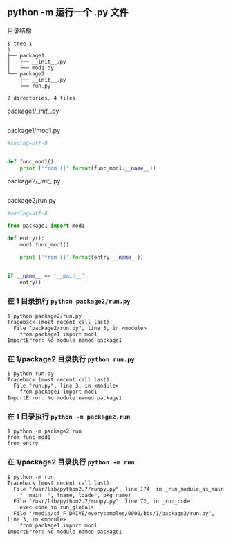 ﻿
## python -m 运行一个 .py 文件

目录结构

```
$ tree 1
1
├── package1
│   ├── __init__.py
│   └── mod1.py
└── package2
    ├── __init__.py
    └── run.py

2 directories, 4 files

```

package1/\__init\__.py
```
```
package1/mod1.py
```python
#coding=utf-8


def func_mod1():
    print ('from {}'.format(func_mod1.__name__))
```

package2/\__init\__.py
```
```

package2/run.py
```python
#coding=utf-8

from package1 import mod1

def entry():
    mod1.func_mod1()

    print ('from {}'.format(entry.__name__))


if __name__ == '__main__':
    entry()
```



### 在 1 目录执行 `python package2/run.py`

```
$ python package2/run.py 
Traceback (most recent call last):
  File "package2/run.py", line 3, in <module>
    from package1 import mod1
ImportError: No module named package1
```

### 在 1/package2 目录执行 `python run.py`

```
$ python run.py 
Traceback (most recent call last):
  File "run.py", line 3, in <module>
    from package1 import mod1
ImportError: No module named package1
```

### 在 1 目录执行 `python -m package2.run`
```
$ python -m package2.run
from func_mod1
from entry
```


### 在 1/package2 目录执行 `python -m run`
```
$ python -m run   
Traceback (most recent call last):
  File "/usr/lib/python2.7/runpy.py", line 174, in _run_module_as_main
    "__main__", fname, loader, pkg_name)
  File "/usr/lib/python2.7/runpy.py", line 72, in _run_code
    exec code in run_globals
  File "/media/sf_F_DRIVE/everysamples/0000/bbs/1/package2/run.py", line 3, in <module>
    from package1 import mod1
ImportError: No module named package1
```
